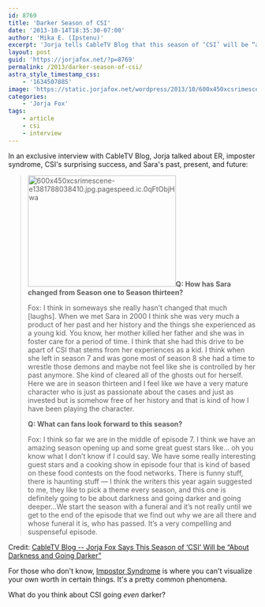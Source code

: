 ```yaml
---
id: 8769
title: 'Darker Season of CSI'
date: '2013-10-14T18:35:30-07:00'
author: 'Mika E. (Ipstenu)'
excerpt: 'Jorja tells CableTV Blog that this season of ‘CSI’ will be “about darkness and going darker”'
layout: post
guid: 'https://jorjafox.net/?p=8769'
permalink: /2013/darker-season-of-csi/
astra_style_timestamp_css:
    - '1634507885'
image: 'https://static.jorjafox.net/wordpress/2013/10/600x450xcsrimescene-e1381788038410.jpg.pagespeed.ic_.0qFtObjHwa.jpg'
categories:
    - 'Jorja Fox'
tags:
    - article
    - csi
    - interview
---
```


In an exclusive interview with CableTV Blog, Jorja talked about ER, imposter syndrome, CSI's surprising success, and Sara's past, present, and future:

<blockquote>
<img src="//static.jorjafox.net/wordpress/2013/10/600x450xcsrimescene-e1381788038410.jpg.pagespeed.ic_.0qFtObjHwa-300x225.jpg" alt="600x450xcsrimescene-e1381788038410.jpg.pagespeed.ic.0qFtObjHwa" width="300" height="225" class="alignright size-medium wp-image-8770" /><strong>Q: How has Sara changed from Season one to Season thirteen?</strong>

Fox: I think in someways she really hasn’t changed that much [laughs]. When we met Sara in 2000 I think she was very much a product of her past and her history and the things she experienced as a young kid. You know, her mother killed her father and she was in foster care for a period of time. I think that she had this drive to be apart of CSI that stems from her experiences as a kid. I think when she left in season 7 and was gone most of season 8 she had a time to wrestle those demons and maybe not feel like she is controlled by her past anymore. She kind of cleared all of the ghosts out for herself. Here we are in season thirteen and I feel like we have a very mature character who is just as passionate about the cases and just as invested but is somehow free of her history and that is kind of how I have been playing the character.

<strong>Q: What can fans look forward to this season?</strong>

Fox: I think so far we are in the middle of episode 7. I think we have an amazing season opening up and some great guest stars like… oh you know what I don’t know if I could say. We have some really interesting guest stars and a cooking show in episode four that is kind of based on these food contests on the food networks. There is funny stuff, there is haunting stuff — I think the writers this year again suggested to me, they like to pick a theme every season, and this one is definitely going to be about darkness and going darker and going deeper…We start the season with a funeral and it’s not really until we get to the end of the episode that we find out why we are all there and whose funeral it is, who has passed. It’s a very compelling and suspenseful episode.
</blockquote>

Credit: <a href="http://www.cabletv.com/blog/jorja-fox-says-this-season-of-csi-will-be-about-darkness-and-going-darker/">CableTV Blog -- Jorja Fox Says This Season of ‘CSI’ Will be “About Darkness and Going Darker”</a>

For those who don't know, <a href="http://en.wikipedia.org/wiki/Impostor_syndrome">Impostor Syndrome</a> is where you can't visualize your own worth in certain things. It's a pretty common phenomena.

What do you think about CSI going <em>even</em> darker?